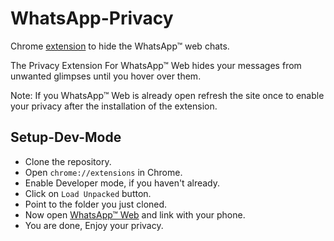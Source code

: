 # WhatsApp-Privacy
Chrome [extension](https://chrome.google.com/webstore/detail/whatsapp-privacy/glpjpoikmhnbjnpnmpgmkpmfohchfphf) to hide the WhatsApp™ web chats.

The Privacy Extension For WhatsApp™ Web hides your messages from unwanted glimpses until you hover over them.

Note: If you WhatsApp™ Web is already open refresh the site once to enable your privacy after the installation of the extension.

## Setup-Dev-Mode
* Clone the repository.
* Open `chrome://extensions` in Chrome.
* Enable Developer mode, if you haven't already.
* Click on `Load Unpacked` button.
* Point to the folder you just cloned.
* Now open [WhatsApp™ Web](https://web.whatsapp.com) and link with your phone.
* You are done, Enjoy your privacy.